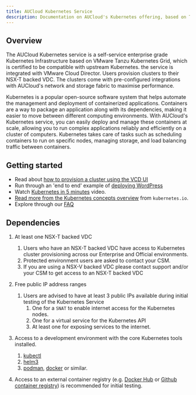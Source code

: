 ```yaml
---
title: AUCloud Kubernetes Service
description: Documentation on AUCloud's Kubernetes offering, based on Tanzu Kubernetes Grid and VMware Cloud Director.
---
```




## Overview 
The AUCloud Kubernetes service is a self-service enterprise grade Kubernetes Infrastructure based on VMware Tanzu Kubernetes Grid, which is certified to be compatible with upstream Kubernetes.
the service is integrated with VMware Cloud Director. Users provision clusters to their NSX-T backed VDC. The clusters come with pre-configured integrations with AUCloud's network and storage fabric to maximise performance.

Kubernetes is a popular open-source software system that helps automate the management and deployment of containerized applications. Containers are a way to package an application along with its dependencies, making it easier to move between different computing environments. With AUCloud's Kubernetes service, you can easily deploy and manage these containers at scale, allowing you to run complex applications reliably and efficiently on a cluster of computers. Kubernetes takes care of tasks such as scheduling containers to run on specific nodes, managing storage, and load balancing traffic between containers.


## Getting started

- Read about [how to provision a cluster using the VCD UI](./provisioning_clusters_vcd_ui.md)
- Run through an 'end to end' example of [deploying WordPress](./deploying_example_wordpress_with_sql.md)
- Watch [Kubernetes in 5 minutes](https://www.youtube.com/watch?v=PH-2FfFD2PU) video.
- [Read more from the Kubernetes concepts overview](https://kubernetes.io/docs/concepts/overview/) from `kubernetes.io`.
- Explore through our [FAQ](./faq.md)


## Dependencies

1. At least one NSX-T backed VDC
    1. Users who have an NSX-T backed VDC have access to Kubernetes cluster provisioning across our Enterprise and Official environments. 
    2. Protected environment users are asked to contact your CSM.
    3. If you are using a NSX-V backed VDC please contact support and/or your CSM to get access to an NSX-T backed VDC 

2. Free public IP address ranges
    1. Users are advised to have at least 3 public IPs available during initial testing of the Kubernetes Service
       1. One for a `SNAT` to enable internet access for the Kubernetes nodes.
       2. One for a virtual service for the Kubernetes API
       3. At least one for exposing services to the internet.

3. Access to a development environment with the core Kubernetes tools installed.
    1. [kubectl](https://kubernetes.io/docs/tasks/tools/)
    2. [helm3](https://helm.sh/docs/intro/install/)
    3. [podman](https://podman.io/getting-started/installation), [docker](https://docs.docker.com/get-docker/) or similar.

4. Access to an external container registry (e.g. [Docker Hub](https://hub.docker.com/) or [Github container registry](https://docs.github.com/en/packages/working-with-a-github-packages-registry/working-with-the-container-registry)) is recommended for initial testing.

